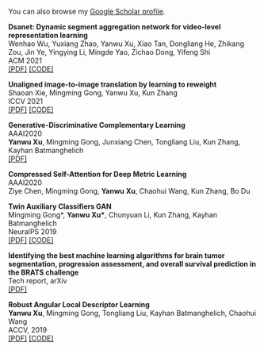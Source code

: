 

You can also browse my <a href="https://scholar.google.com/citations?hl=en&view_op=list_works&gmla=AJsN-F4wXw2j5KrSo5Bno4gz__drZ4lKvw4hGnOcCwZtcSR9ihh1vqOSavrTRL41MZK3Yy58M1Myjdb2VI617xe3PJlyOM6iNA1" target="_blank">Google Scholar profile</a>.
<br />

<div class="media">
    <div class="media-body">
       <p class="media-heading">
          <strong>Dsanet: Dynamic segment aggregation network for video-level representation learning
</strong><br />
          Wenhao Wu, Yuxiang Zhao, Yanwu Xu, Xiao Tan, Dongliang He, Zhikang Zou, Jin Ye, Yingying Li, Mingde Yao, Zichao Dong, Yifeng Shi<br />
          ACM 2021<br />
          <a href="https://arxiv.org/pdf/2105.12085.pdf">[PDF]</a> <a href="https://github.com/whwu95/DSANet">[CODE]</a><br />
       </p>
    </div>
</div>

<div class="media">
    <div class="media-body">
       <p class="media-heading">
          <strong>Unaligned image-to-image translation by learning to reweight
</strong><br />
          Shaoan Xie, Mingming Gong, Yanwu Xu, Kun Zhang<br />
          ICCV 2021<br />
          <a href="https://openaccess.thecvf.com/content/ICCV2021/papers/Xie_Unaligned_Image-to-Image_Translation_by_Learning_to_Reweight_ICCV_2021_paper.pdf">[PDF]</a> <a href="https://github.com/Mid-Push/IrwGAN">[CODE]</a><br />
       </p>
    </div>
</div>

<div class="media">
    <div class="media-body">
       <p class="media-heading">
          <strong>Generative-Discriminative Complementary Learning</strong><br />
           AAAI2020 <br />
          <b>Yanwu Xu</b>, Mingming Gong, Junxiang Chen, Tongliang Liu, Kun Zhang, Kayhan Batmanghelich<br />
          <a href="https://arxiv.org/abs/1904.01612">[PDF]</a> <br />
       </p>
    </div>
</div>
<div class="media">
    <div class="media-body">
       <p class="media-heading">
          <strong>Compressed Self-Attention for Deep Metric Learning</strong><br />
           AAAI2020 <br />
           Ziye Chen, Mingming Gong, <b>Yanwu Xu</b>, Chaohui Wang, Kun Zhang, Bo Du<br />
       </p>
    </div>
</div>

<div class="media">
    <div class="media-body">
       <p class="media-heading">
          <strong>Twin Auxiliary Classifiers GAN
</strong><br />
          Mingming Gong*, <b>Yanwu Xu*</b>, Chunyuan Li, Kun Zhang, Kayhan Batmanghelich<br />
          NeuraIPS 2019<br />
          <a href="https://papers.nips.cc/paper/8414-twin-auxilary-classifiers-gan">[PDF]</a> <a href="https://github.com/batmanlab/twin-auxiliary-classifiers-gan">[CODE]</a><br />
       </p>
    </div>
</div>
<div class="media">
    <div class="media-body">
       <p class="media-heading">
          <strong>Identifying the best machine learning algorithms for brain tumor segmentation, progression assessment, and overall survival prediction in the BRATS challenge</strong><br />
          Tech report, arXiv<br />
          <a href="https://arxiv.org/pdf/1811.02629.pdf">[PDF]</a> <br />
       </p>
    </div>
</div>
<div class="media">
    <div class="media-body">
       <p class="media-heading">
          <strong>Robust Angular Local Descriptor Learning</strong><br />
          <b>Yanwu Xu</b>, Mingming Gong, Tongliang Liu, Kayhan Batmanghelich, Chaohui Wang<br />
          ACCV, 2019<br />
          <a href="https://arxiv.org/abs/1901.07076">[PDF]</a> <a href="https://github.com/xuyanwu/RAL-Net">[CODE]</a><br />
       </p>
    </div>
</div>
<h3>
   
